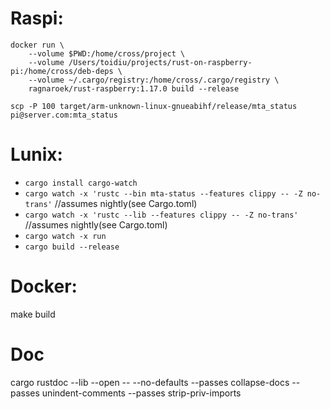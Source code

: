 # Raspi:
```
docker run \
    --volume $PWD:/home/cross/project \
    --volume /Users/toidiu/projects/rust-on-raspberry-pi:/home/cross/deb-deps \
    --volume ~/.cargo/registry:/home/cross/.cargo/registry \
    ragnaroek/rust-raspberry:1.17.0 build --release
```

`scp -P 100 target/arm-unknown-linux-gnueabihf/release/mta_status pi@server.com:mta_status`



# Lunix:

- `cargo install cargo-watch`
- `cargo watch -x 'rustc --bin mta-status --features clippy -- -Z no-trans'`   //assumes nightly(see Cargo.toml)
- `cargo watch -x 'rustc --lib --features clippy -- -Z no-trans'`              //assumes nightly(see Cargo.toml)
- `cargo watch -x run`
- `cargo build --release`

# Docker:
make build


# Doc
cargo rustdoc --lib --open -- --no-defaults --passes collapse-docs --passes unindent-comments --passes strip-priv-imports
